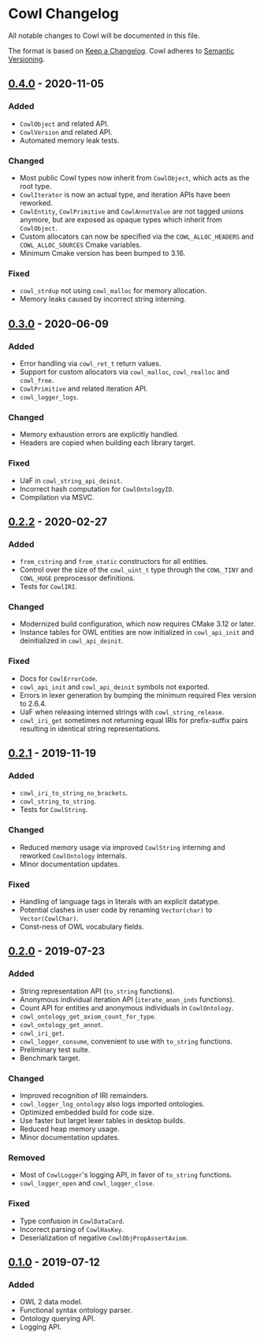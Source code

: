 # Cowl Changelog

All notable changes to Cowl will be documented in this file.

The format is based on [Keep a Changelog](https://keepachangelog.com/en/1.0.0/).
Cowl adheres to [Semantic Versioning](https://semver.org/spec/v2.0.0.html).

## [0.4.0] - 2020-11-05
### Added
- `CowlObject` and related API.
- `CowlVersion` and related API.
- Automated memory leak tests.

### Changed
- Most public Cowl types now inherit from `CowlObject`, which acts as the root type.
- `CowlIterator` is now an actual type, and iteration APIs have been reworked.
- `CowlEntity`, `CowlPrimitive` and `CowlAnnotValue` are not tagged unions anymore,
  but are exposed as opaque types which inherit from `CowlObject`.
- Custom allocators can now be specified via the `COWL_ALLOC_HEADERS`
  and `COWL_ALLOC_SOURCES` Cmake variables.
- Minimum Cmake version has been bumped to 3.16.

### Fixed
- `cowl_strdup` not using `cowl_malloc` for memory allocation.
- Memory leaks caused by incorrect string interning.

## [0.3.0] - 2020-06-09
### Added
- Error handling via `cowl_ret_t` return values.
- Support for custom allocators via `cowl_malloc`, `cowl_realloc` and `cowl_free`.
- `CowlPrimitive` and related iteration API.
- `cowl_logger_logs`.

### Changed
- Memory exhaustion errors are explicitly handled.
- Headers are copied when building each library target.

### Fixed
- UaF in `cowl_string_api_deinit`.
- Incorrect hash computation for `CowlOntologyID`.
- Compilation via MSVC.

## [0.2.2] - 2020-02-27
### Added
- `from_cstring` and `from_static` constructors for all entities.
- Control over the size of the `cowl_uint_t` type through the `COWL_TINY`
  and `COWL_HUGE` preprocessor definitions.
- Tests for `CowlIRI`.

### Changed
- Modernized build configuration, which now requires CMake 3.12 or later.
- Instance tables for OWL entities are now initialized in `cowl_api_init`
  and deinitialized in `cowl_api_deinit`.

### Fixed
- Docs for `CowlErrorCode`.
- `cowl_api_init` and `cowl_api_deinit` symbols not exported.
- Errors in lexer generation by bumping the minimum required Flex version to 2.6.4.
- UaF when releasing interned strings with `cowl_string_release`.
- `cowl_iri_get` sometimes not returning equal IRIs for prefix-suffix pairs
  resulting in identical string representations.

## [0.2.1] - 2019-11-19
### Added
- `cowl_iri_to_string_no_brackets`.
- `cowl_string_to_string`.
- Tests for `CowlString`.

### Changed
- Reduced memory usage via improved `CowlString` interning and reworked `CowlOntology` internals.
- Minor documentation updates.

### Fixed
- Handling of language tags in literals with an explicit datatype.
- Potential clashes in user code by renaming `Vector(char)` to `Vector(CowlChar)`.
- Const-ness of OWL vocabulary fields.

## [0.2.0] - 2019-07-23
### Added
- String representation API (`to_string` functions).
- Anonymous individual iteration API (`iterate_anon_inds` functions).
- Count API for entities and anonymous individuals in `CowlOntology`.
- `cowl_ontology_get_axiom_count_for_type`.
- `cowl_ontology_get_annot`.
- `cowl_iri_get`.
- `cowl_logger_consume`, convenient to use with `to_string` functions.
- Preliminary test suite.
- Benchmark target.

### Changed
- Improved recognition of IRI remainders.
- `cowl_logger_log_ontology` also logs imported ontologies.
- Optimized embedded build for code size.
- Use faster but larget lexer tables in desktop builds.
- Reduced heap memory usage.
- Minor documentation updates.

### Removed
- Most of `CowlLogger`'s logging API, in favor of `to_string` functions.
- `cowl_logger_open` and `cowl_logger_close`.

### Fixed
- Type confusion in `CowlDataCard`.
- Incorrect parsing of `CowlHasKey`.
- Deserialization of negative `CowlObjPropAssertAxiom`.

## [0.1.0] - 2019-07-12
### Added
- OWL 2 data model.
- Functional syntax ontology parser.
- Ontology querying API.
- Logging API.

[0.4.0]: https://github.com/sisinflab-swot/cowl/compare/v0.3.0...v0.4.0
[0.3.0]: https://github.com/sisinflab-swot/cowl/compare/v0.2.2...v0.3.0
[0.2.2]: https://github.com/sisinflab-swot/cowl/compare/v0.2.1...v0.2.2
[0.2.1]: https://github.com/sisinflab-swot/cowl/compare/v0.2.0...v0.2.1
[0.2.0]: https://github.com/sisinflab-swot/cowl/compare/v0.1.0...v0.2.0
[0.1.0]: https://github.com/sisinflab-swot/cowl/releases/tag/v0.1.0
